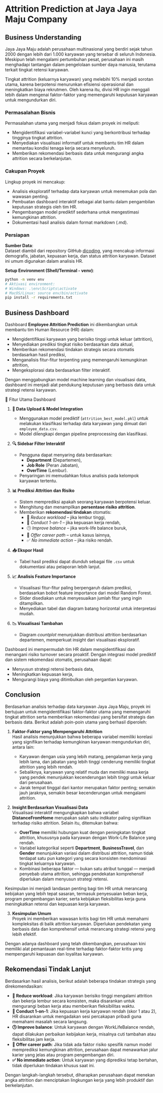 # Attrition Prediction at Jaya Jaya Maju Company
## Business Understanding

Jaya Jaya Maju adalah perusahaan multinasional yang berdiri sejak tahun 2000 dengan lebih dari 1.000 karyawan yang tersebar di seluruh Indonesia. Meskipun telah mengalami pertumbuhan pesat, perusahaan ini masih menghadapi tantangan dalam pengelolaan sumber daya manusia, terutama terkait tingkat retensi karyawan.

Tingkat attrition (keluarnya karyawan) yang melebihi 10% menjadi sorotan utama, karena berpotensi menurunkan efisiensi operasional dan meningkatkan biaya rekrutmen. Oleh karena itu, divisi HR ingin menggali lebih dalam mengenai faktor-faktor yang memengaruhi keputusan karyawan untuk mengundurkan diri.

### Permasalahan Bisnis

Permasalahan utama yang menjadi fokus dalam proyek ini meliputi:

- Mengidentifikasi variabel-variabel kunci yang berkontribusi terhadap tingginya tingkat attrition.
- Menyediakan visualisasi informatif untuk membantu tim HR dalam memantau kondisi tenaga kerja secara menyeluruh.
- Memberikan rekomendasi berbasis data untuk mengurangi angka attrition secara berkelanjutan.

### Cakupan Proyek

Lingkup proyek ini mencakup:

- Analisis eksploratif terhadap data karyawan untuk menemukan pola dan wawasan penting.
- Pembuatan dashboard interaktif sebagai alat bantu dalam pengambilan keputusan strategis oleh tim HR.
- Pengembangan model prediktif sederhana untuk mengestimasi kemungkinan attrition.
- Dokumentasi hasil analisis dalam format markdown (.md).

### Persiapan

**Sumber Data**:  
Dataset diambil dari repository GitHub [dicoding](https://github.com/dicodingacademy/dicoding_dataset/tree/main/employee), yang mencakup informasi demografis, jabatan, kepuasan kerja, dan status attrition karyawan. Dataset ini umum digunakan dalam analisis HR.

**Setup Environment (Shell/Terminal - venv)**:
```bash
python -m venv env
# Aktivasi environment:
# Windows: .\env\Scripts\activate
# MacOS/Linux: source env/bin/activate
pip install -r requirements.txt
```

## Business Dashboard

Dashboard **Employee Attrition Prediction** ini dikembangkan untuk membantu tim Human Resource (HR) dalam:
- Mengidentifikasi karyawan yang berisiko tinggi untuk keluar (attrition),
- Menyediakan prediksi tingkat risiko berdasarkan data aktual,
- Memberikan rekomendasi tindakan strategis secara otomatis berdasarkan hasil prediksi,
- Menganalisis fitur-fitur terpenting yang memengaruhi kemungkinan attrition,
- Mengeksplorasi data berdasarkan filter interaktif.

Dengan menggabungkan model machine learning dan visualisasi data, dashboard ini menjadi alat pendukung keputusan yang berbasis data untuk strategi retensi karyawan.


🧩 Fitur Utama Dashboard

1. **📁 Data Upload & Model Integration**
   - Menggunakan model prediktif (`attrition_best_model.pkl`) untuk melakukan klasifikasi terhadap data karyawan yang dimuat dari `employee_data.csv`.
   - Model dilengkapi dengan pipeline preprocessing dan klasifikasi.

2. **🔍 Sidebar Filter Interaktif**
   - Pengguna dapat menyaring data berdasarkan:
     - **Department** (Departemen),
     - **Job Role** (Peran Jabatan),
     - **OverTime** (Lembur).
   - Penyaringan ini memudahkan fokus analisis pada kelompok karyawan tertentu.

3. **📊 Prediksi Attrition dan Risiko**
   - Sistem memprediksi apakah seorang karyawan berpotensi keluar.
   - Menghitung dan menampilkan **persentase risiko attrition**.
   - Memberikan **rekomendasi tindakan** otomatis:
     - 🚨 *Reduce workload* – jika lembur tinggi,
     - 💬 *Conduct 1-on-1* – jika kepuasan kerja rendah,
     - 🕒 *Improve balance* – jika work-life balance buruk,
     - 🎯 *Offer career path* – untuk kasus lainnya,
     - ✅ *No immediate action* – jika risiko rendah.

4. **📥 Ekspor Hasil**
   - Tabel hasil prediksi dapat diunduh sebagai file `.csv` untuk dokumentasi atau pelaporan lebih lanjut.

5. **📈 Analisis Feature Importance**
   - Visualisasi fitur-fitur paling berpengaruh dalam prediksi, berdasarkan bobot feature importance dari model Random Forest.
   - Slider disediakan untuk menyesuaikan jumlah fitur yang ingin ditampilkan.
   - Menyediakan tabel dan diagram batang horizontal untuk interpretasi mudah.

6. **📉 Visualisasi Tambahan**
   - Diagram *countplot* menunjukkan distribusi attrition berdasarkan departemen, memperkuat insight dari visualisasi eksploratif.


Dashboard ini mempermudah tim HR dalam mengidentifikasi dan menangani risiko turnover secara proaktif. Dengan integrasi model prediktif dan sistem rekomendasi otomatis, perusahaan dapat:
- Menyusun strategi retensi berbasis data,
- Meningkatkan kepuasan kerja,
- Mengurangi biaya yang ditimbulkan oleh pergantian karyawan.

## Conclusion

Berdasarkan analisis terhadap data karyawan Jaya Jaya Maju, proyek ini bertujuan untuk mengidentifikasi faktor-faktor utama yang memengaruhi tingkat attrition serta memberikan rekomendasi yang bersifat strategis dan berbasis data. Berikut adalah poin-poin utama yang berhasil diperoleh:

1. **Faktor-Faktor yang Mempengaruhi Attrition**  
   Hasil analisis menunjukkan bahwa beberapa variabel memiliki korelasi yang signifikan terhadap kemungkinan karyawan mengundurkan diri, antara lain:
   - Karyawan dengan usia yang lebih matang, pengalaman kerja yang lebih lama, dan jabatan yang lebih tinggi cenderung memiliki tingkat attrition yang lebih rendah.
   - Sebaliknya, karyawan yang relatif muda dan memiliki masa kerja yang pendek menunjukkan kecenderungan lebih tinggi untuk keluar dari perusahaan.
   - Jarak tempat tinggal dari kantor merupakan faktor penting; semakin jauh jaraknya, semakin besar kecenderungan untuk mengalami attrition.

2. **Insight Berdasarkan Visualisasi Data**  
   Visualisasi interaktif mengungkapkan bahwa variabel **DistanceFromHome** merupakan salah satu indikator paling signifikan terhadap risiko attrition. Selain itu, ditemukan bahwa:
   - **OverTime** memiliki hubungan kuat dengan peningkatan tingkat attrition, khususnya pada karyawan dengan Work-Life Balance yang rendah.
   - Variabel kategorikal seperti **Department**, **BusinessTravel**, dan **Gender** menunjukkan variasi dalam distribusi attrition, namun tidak terdapat satu pun kategori yang secara konsisten mendominasi tingkat keluarnya karyawan.
   - Kombinasi beberapa faktor — bukan satu atribut tunggal — menjadi penyebab utama attrition, sehingga pendekatan komprehensif diperlukan dalam menyusun strategi retensi.

Kesimpulan ini menjadi landasan penting bagi tim HR untuk merancang kebijakan yang lebih tepat sasaran, termasuk penyesuaian beban kerja, program pengembangan karier, serta kebijakan fleksibilitas kerja guna meningkatkan retensi dan kepuasan kerja karyawan.


3. **Kesimpulan Umum**  
   Proyek ini memberikan wawasan kritis bagi tim HR untuk memahami kompleksitas di balik attrition karyawan. Diperlukan pendekatan yang berbasis data dan komprehensif untuk merancang strategi retensi yang lebih efektif.

Dengan adanya dashboard yang telah dikembangkan, perusahaan kini memiliki alat pemantauan real-time terhadap faktor-faktor kritis yang mempengaruhi kepuasan dan loyalitas karyawan.

## Rekomendasi Tindak Lanjut

Berdasarkan hasil analisis, berikut adalah beberapa tindakan strategis yang direkomendasikan:

- **🚨 Reduce workload**: Jika karyawan berisiko tinggi mengalami attrition dan bekerja lembur secara konsisten, maka disarankan untuk mengurangi beban kerja atau memberikan fleksibilitas waktu.
- **💬 Conduct 1-on-1**: Jika kepuasan kerja karyawan rendah (skor 1 atau 2), HR disarankan untuk mengadakan sesi percakapan pribadi guna memahami masalah secara langsung.
- **🕒 Improve balance**: Untuk karyawan dengan WorkLifeBalance rendah, dapat dilakukan perbaikan kebijakan kerja, misalnya cuti tambahan atau fleksibilitas jam kerja.
- **🎯 Offer career path**: Jika tidak ada faktor risiko spesifik namun model memprediksi kemungkinan attrition, perusahaan dapat menawarkan jalur karier yang jelas atau program pengembangan diri.
- **✅ No immediate action**: Untuk karyawan yang diprediksi tetap bertahan, tidak diperlukan tindakan khusus saat ini.

Dengan langkah-langkah tersebut, diharapkan perusahaan dapat menekan angka attrition dan menciptakan lingkungan kerja yang lebih produktif dan berkelanjutan.
